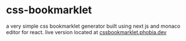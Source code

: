 # css-bookmarklet

a very simple css bookmarklet generator built using next js and monaco editor for react. 
live version located at [cssbookmarklet.phobia.dev](https://cssbookmarklet.phobia.dev)